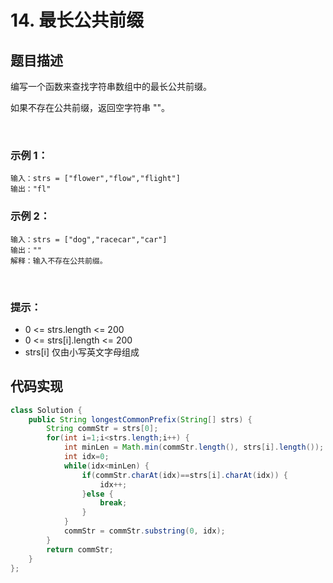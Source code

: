 # 14. 最长公共前缀

## 题目描述
编写一个函数来查找字符串数组中的最长公共前缀。

如果不存在公共前缀，返回空字符串 ""。

 

### 示例 1：
```
输入：strs = ["flower","flow","flight"]
输出："fl"
```
### 示例 2：
```
输入：strs = ["dog","racecar","car"]
输出：""
解释：输入不存在公共前缀。
```
 

### 提示：

 - 0 <= strs.length <= 200
 - 0 <= strs[i].length <= 200
 - strs[i] 仅由小写英文字母组成



## 代码实现
```Java
class Solution {
    public String longestCommonPrefix(String[] strs) {
        String commStr = strs[0];
		for(int i=1;i<strs.length;i++) {
			int minLen = Math.min(commStr.length(), strs[i].length());
			int idx=0;
			while(idx<minLen) {
				if(commStr.charAt(idx)==strs[i].charAt(idx)) {
					idx++;
				}else {
					break;
				}
			}
			commStr = commStr.substring(0, idx);
		}
		return commStr;
    }
};
```